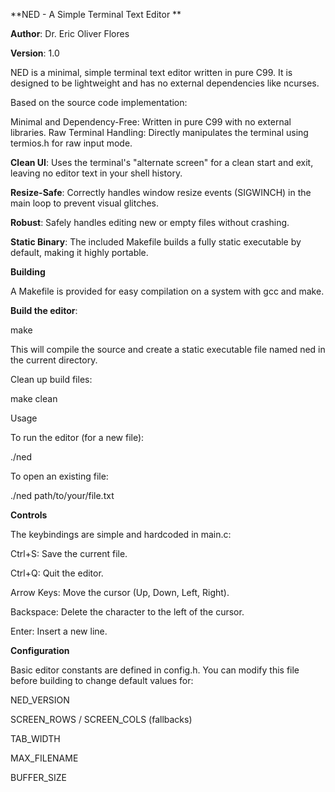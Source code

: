 **NED - A Simple Terminal Text Editor
**

**Author**: Dr. Eric Oliver Flores

**Version**: 1.0

NED is a minimal, simple terminal text editor written in pure C99. It is designed to be lightweight and has no external dependencies like ncurses.


Based on the source code implementation:

Minimal and Dependency-Free: Written in pure C99 with no external libraries. Raw Terminal Handling: Directly manipulates the terminal using termios.h for raw input mode. 

**Clean UI**: Uses the terminal's "alternate screen" for a clean start and exit, leaving no editor text in your shell history.

**Resize-Safe**: Correctly handles window resize events (SIGWINCH) in the main loop to prevent visual glitches.

**Robust**: Safely handles editing new or empty files without crashing.

**Static Binary**: The included Makefile builds a fully static executable by default, making it highly portable.

**Building**

A Makefile is provided for easy compilation on a system with gcc and make.

**Build the editor**:

make

This will compile the source and create a static executable file named ned in the current directory.

Clean up build files:

make clean

Usage

To run the editor (for a new file):

./ned

To open an existing file:

./ned path/to/your/file.txt

**Controls**

The keybindings are simple and hardcoded in main.c:

Ctrl+S: Save the current file.

Ctrl+Q: Quit the editor.

Arrow Keys: Move the cursor (Up, Down, Left, Right).

Backspace: Delete the character to the left of the cursor.

Enter: Insert a new line.

**Configuration**

Basic editor constants are defined in config.h. You can modify this file before building to change default values for:

NED_VERSION

SCREEN_ROWS / SCREEN_COLS (fallbacks)

TAB_WIDTH

MAX_FILENAME

BUFFER_SIZE
